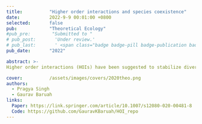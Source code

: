 ```yaml
---
title:          "Higher order interactions and species coexistence"
date:           2022-9-9 00:01:00 +0800
selected:       false
pub:            "Theoretical Ecology"
#pub_pre:        "Submitted to "
# pub_post:       'Under review.'
# pub_last:       ' <span class="badge badge-pill badge-publication badge-success">Spotlight</span>'
pub_date:       "2022"

abstract: >-
Higher order interactions (HOIs) have been suggested to stabilize diverse ecological communities. However, their role in maintaining species coexistence from the perspective of modern coexistence theory is not known. Here, using generalized Lotka-Volterra model, we derive a general rule for species coexistence modulated by HOIs. We show that where pairwise species interactions fail to promote species coexistence in regions of extreme fitness differences, negative HOIs that intensify pairwise competition, however, can promote coexistence provided that HOIs strengthen intraspecific competition more than interspecific competition.  ...

cover:          /assets/images/covers/2020theo.png
authors:
  - Pragya Singh
  - Gaurav Baruah
links:
  Paper: https://link.springer.com/article/10.1007/s12080-020-00481-8
  Code: https://github.com/GauravKBaruah/HOI_repo
---
```

